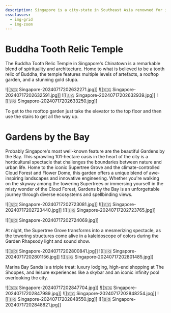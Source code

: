 ```yaml
---
description: Singapore is a city-state in Southeast Asia renowned for its ultra-modern skyline, vibrant multicultural society, and strict governance, blending influences from Chinese, Malay, and Indian cultures.
cssclasses:
  - img-grid
  - img-zoom
---
```

# Buddha Tooth Relic Temple

The Buddha Tooth Relic Temple in Singapore's Chinatown is a remarkable blend of spirituality and architecture. Home to what is believed to be a tooth relic of Buddha, the temple features multiple levels of artefacts, a rooftop garden, and a stunning gold stupa.

![[🇸🇬 Singapore-20240717202632271.jpg]]
![[🇸🇬 Singapore-20240717202632591.jpg]]
![[🇸🇬 Singapore-20240717202632939.jpg]]
![[🇸🇬 Singapore-20240717202633250.jpg]]

To get to the rooftop garden just take the elevator to the top floor and then use the stairs to get all the way up.

# Gardens by the Bay

Probably Singapore's most well-known feature are the beautiful Gardens by the Bay. This sprawling 101-hectare oasis in the heart of the city is a horticultural spectacle that challenges the boundaries between nature and urban life. Home to the iconic Supertree Grove and the climate-controlled Cloud Forest and Flower Dome, this garden offers a unique blend of awe-inspiring landscapes and innovative engineering. Whether you're walking on the skyway among the towering Supertrees or immersing yourself in the misty wonder of the Cloud Forest, Gardens by the Bay is an unforgettable journey through diverse ecosystems and spellbinding views.

![[🇸🇬 Singapore-20240717202723081.jpg]]
![[🇸🇬 Singapore-20240717202723440.jpg]]
![[🇸🇬 Singapore-20240717202723765.jpg]]

![[🇸🇬 Singapore-20240717202724069.jpg]]

At night, the Supertree Grove transforms into a mesmerizing spectacle, as the towering structures come alive in a kaleidoscope of colors during the Garden Rhapsody light and sound show.

![[🇸🇬 Singapore-20240717202800841.jpg]]
![[🇸🇬 Singapore-20240717202801156.jpg]]
![[🇸🇬 Singapore-20240717202801485.jpg]]

Marina Bay Sands is a triple treat: luxury lodging, high-end shopping at The Shoppes, and leisure experiences like a skybar and an iconic infinity pool overlooking the city.

![[🇸🇬 Singapore-20240717202847704.jpg]]
![[🇸🇬 Singapore-20240717202847989.jpg]]
![[🇸🇬 Singapore-20240717202848254.jpg]]
![[🇸🇬 Singapore-20240717202848550.jpg]]
![[🇸🇬 Singapore-20240717202848821.jpg]]